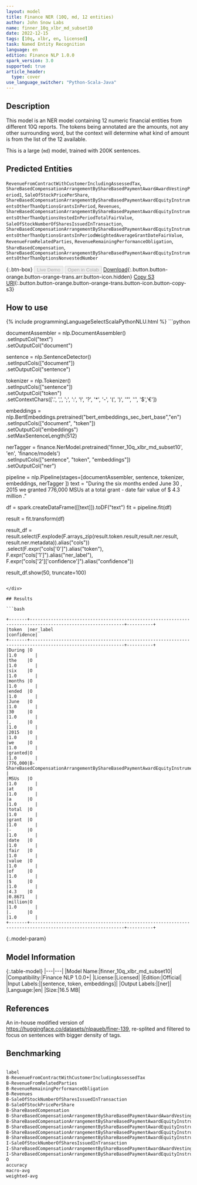 ```yaml
---
layout: model
title: Finance NER (10Q, md, 12 entities)
author: John Snow Labs
name: finner_10q_xlbr_md_subset10
date: 2022-12-15
tags: [10q, xlbr, en, licensed]
task: Named Entity Recognition
language: en
edition: Finance NLP 1.0.0
spark_version: 3.0
supported: true
article_header:
  type: cover
use_language_switcher: "Python-Scala-Java"
---
```


## Description

This model is an NER model containing 12 numeric financial entities from different 10Q reports. The tokens being annotated are the amounts, not any other surrounding word, but the context will determine what kind of amount is from the list of the 12 available.

This is a large (`md`) model, trained with 200K sentences.

## Predicted Entities

`RevenueFromContractWithCustomerIncludingAssessedTax`, `ShareBasedCompensationArrangementByShareBasedPaymentAwardAwardVestingPeriod1`, `SaleOfStockPricePerShare`, `ShareBasedCompensationArrangementByShareBasedPaymentAwardEquityInstrumentsOtherThanOptionsGrantsInPeriod`, `Revenues`, `ShareBasedCompensationArrangementByShareBasedPaymentAwardEquityInstrumentsOtherThanOptionsVestedInPeriodTotalFairValue`, `SaleOfStockNumberOfSharesIssuedInTransaction`, `ShareBasedCompensationArrangementByShareBasedPaymentAwardEquityInstrumentsOtherThanOptionsGrantsInPeriodWeightedAverageGrantDateFairValue`, `RevenueFromRelatedParties`, `RevenueRemainingPerformanceObligation`, `ShareBasedCompensation`, `ShareBasedCompensationArrangementByShareBasedPaymentAwardEquityInstrumentsOtherThanOptionsNonvestedNumber`

{:.btn-box}
<button class="button button-orange" disabled>Live Demo</button>
<button class="button button-orange" disabled>Open in Colab</button>
[Download](https://s3.amazonaws.com/auxdata.johnsnowlabs.com/finance/models/finner_10q_xlbr_md_subset10_en_1.0.0_3.0_1671083035029.zip){:.button.button-orange.button-orange-trans.arr.button-icon.hidden}
[Copy S3 URI](s3://auxdata.johnsnowlabs.com/finance/models/finner_10q_xlbr_md_subset10_en_1.0.0_3.0_1671083035029.zip){:.button.button-orange.button-orange-trans.button-icon.button-copy-s3}

## How to use



<div class="tabs-box" markdown="1">
{% include programmingLanguageSelectScalaPythonNLU.html %}
```python
 
documentAssembler = nlp.DocumentAssembler() \
   .setInputCol("text") \
   .setOutputCol("document")

sentence = nlp.SentenceDetector() \
   .setInputCols(["document"]) \
   .setOutputCol("sentence") 

tokenizer = nlp.Tokenizer()\
    .setInputCols(["sentence"])\
    .setOutputCol("token")\
    .setContextChars(['.', ',', ';', ':', '!', '?', '*', '-', '(', ')', '”', '’', '$','€'])

embeddings = nlp.BertEmbeddings.pretrained("bert_embeddings_sec_bert_base","en") \
  .setInputCols(["document", "token"]) \
  .setOutputCol("embeddings")\
  .setMaxSentenceLength(512)

nerTagger = finance.NerModel.pretrained('finner_10q_xlbr_md_subset10', 'en', 'finance/models')\
   .setInputCols(["sentence", "token", "embeddings"])\
   .setOutputCol("ner")
              
pipeline = nlp.Pipeline(stages=[documentAssembler,
                            sentence,
                            tokenizer,
                            embeddings,
                            nerTagger
                                ])
text = "During the six months ended June 30 , 2015 we granted 776,000 MSUs at a total grant - date fair value of $ 4.3 million ."

df = spark.createDataFrame([[text]]).toDF("text")
fit = pipeline.fit(df)

result = fit.transform(df)

result_df = result.select(F.explode(F.arrays_zip(result.token.result,result.ner.result, result.ner.metadata)).alias("cols"))\
.select(F.expr("cols['0']").alias("token"),\
      F.expr("cols['1']").alias("ner_label"),\
      F.expr("cols['2']['confidence']").alias("confidence"))

result_df.show(50, truncate=100)
```

</div>

## Results

```bash

+-------+----------------------------------------------------------------------------------------------------------+----------+
|token  |ner_label                                                                                                 |confidence|
+-------+----------------------------------------------------------------------------------------------------------+----------+
|During |O                                                                                                         |1.0       |
|the    |O                                                                                                         |1.0       |
|six    |O                                                                                                         |1.0       |
|months |O                                                                                                         |1.0       |
|ended  |O                                                                                                         |1.0       |
|June   |O                                                                                                         |1.0       |
|30     |O                                                                                                         |1.0       |
|,      |O                                                                                                         |1.0       |
|2015   |O                                                                                                         |1.0       |
|we     |O                                                                                                         |1.0       |
|granted|O                                                                                                         |1.0       |
|776,000|B-ShareBasedCompensationArrangementByShareBasedPaymentAwardEquityInstrumentsOtherThanOptionsGrantsInPeriod|0.9562    |
|MSUs   |O                                                                                                         |1.0       |
|at     |O                                                                                                         |1.0       |
|a      |O                                                                                                         |1.0       |
|total  |O                                                                                                         |1.0       |
|grant  |O                                                                                                         |1.0       |
|-      |O                                                                                                         |1.0       |
|date   |O                                                                                                         |1.0       |
|fair   |O                                                                                                         |1.0       |
|value  |O                                                                                                         |1.0       |
|of     |O                                                                                                         |1.0       |
|$      |O                                                                                                         |1.0       |
|4.3    |O                                                                                                         |0.8671    |
|million|O                                                                                                         |1.0       |
|.      |O                                                                                                         |1.0       |
+-------+----------------------------------------------------------------------------------------------------------+----------+

```

{:.model-param}
## Model Information

{:.table-model}
|---|---|
|Model Name:|finner_10q_xlbr_md_subset10|
|Compatibility:|Finance NLP 1.0.0+|
|License:|Licensed|
|Edition:|Official|
|Input Labels:|[sentence, token, embeddings]|
|Output Labels:|[ner]|
|Language:|en|
|Size:|16.5 MB|

## References

An in-house modified version of https://huggingface.co/datasets/nlpaueb/finer-139, re-splited and filtered to focus on sentences with bigger density of tags.

## Benchmarking

```bash

label                                                                                                                                           precision    recall  f1-score   support
B-RevenueFromContractWithCustomerIncludingAssessedTax                                                                                           0.8369    0.6310    0.7195       187
B-RevenueFromRelatedParties                                                                                                                     0.9418    0.9056    0.9233       625
B-RevenueRemainingPerformanceObligation                                                                                                         0.9801    0.9975    0.9887       395
B-Revenues                                                                                                                                      0.7830    0.9324    0.8512       414
B-SaleOfStockNumberOfSharesIssuedInTransaction                                                                                                  0.9106    0.9912    0.9492       226
B-SaleOfStockPricePerShare                                                                                                                      0.8645    0.9710    0.9147       138
B-ShareBasedCompensation                                                                                                                        0.9760    0.9896    0.9828       288
B-ShareBasedCompensationArrangementByShareBasedPaymentAwardAwardVestingPeriod1                                                                  0.9432    0.9659    0.9545       499
B-ShareBasedCompensationArrangementByShareBasedPaymentAwardEquityInstrumentsOtherThanOptionsGrantsInPeriod                                      0.9378    0.9944    0.9653       894
B-ShareBasedCompensationArrangementByShareBasedPaymentAwardEquityInstrumentsOtherThanOptionsGrantsInPeriodWeightedAverageGrantDateFairValue     0.9501    0.9932    0.9712       441
B-ShareBasedCompensationArrangementByShareBasedPaymentAwardEquityInstrumentsOtherThanOptionsNonvestedNumber                                     0.9120    0.9048    0.9084       126
B-ShareBasedCompensationArrangementByShareBasedPaymentAwardEquityInstrumentsOtherThanOptionsVestedInPeriodTotalFairValue                        0.9775    0.9491    0.9631       275
I-SaleOfStockNumberOfSharesIssuedInTransaction                                                                                                  0.0000    0.0000    0.0000         1
I-ShareBasedCompensationArrangementByShareBasedPaymentAwardAwardVestingPeriod1                                                                  0.9457    0.9897    0.9672       387
I-ShareBasedCompensationArrangementByShareBasedPaymentAwardEquityInstrumentsOtherThanOptionsGrantsInPeriod                                      0.0000    0.0000    0.0000         1
O                                                                                                                                               0.9995    0.9979    0.9987     98997
accuracy                                                                                                                                             -          -   0.9959    103894
macro-avg                                                                                                                                       0.8099    0.8258    0.8161    103894
weighted-avg                                                                                                                                    0.9961    0.9959    0.9959    103894   0.0000         1
                     

```